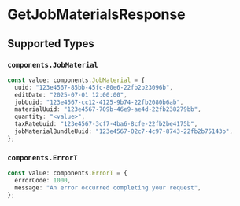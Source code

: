 # GetJobMaterialsResponse


## Supported Types

### `components.JobMaterial`

```typescript
const value: components.JobMaterial = {
  uuid: "123e4567-85bb-45fc-80e6-22fb2b23096b",
  editDate: "2025-07-01 12:00:00",
  jobUuid: "123e4567-cc12-4125-9b74-22fb2080b6ab",
  materialUuid: "123e4567-709b-46e9-ae4d-22fb238279bb",
  quantity: "<value>",
  taxRateUuid: "123e4567-3cf7-4ba6-8cfe-22fb2be4175b",
  jobMaterialBundleUuid: "123e4567-02c7-4c97-8743-22fb2b75143b",
};
```

### `components.ErrorT`

```typescript
const value: components.ErrorT = {
  errorCode: 1000,
  message: "An error occurred completing your request",
};
```

